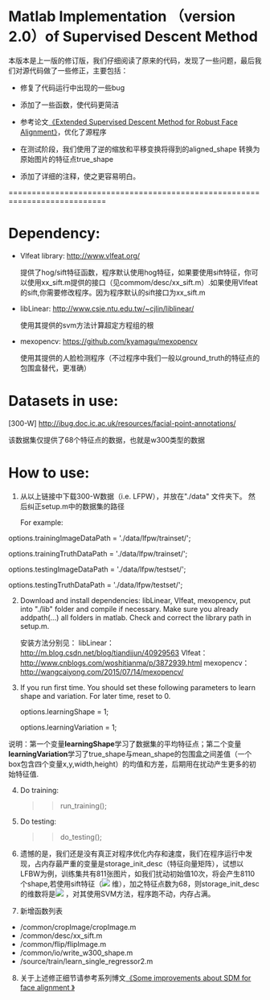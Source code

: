 # Matlab Implementation （version 2.0）of Supervised Descent Method

本版本是上一版的修订版，我们仔细阅读了原来的代码，发现了一些问题，最后我们对源代码做了一些修正，主要包括：
- 修复了代码运行中出现的一些bug
- 添加了一些函数，使代码更简洁

- 参考论文[《Extended Supervised Descent Method for Robust Face Alignment》][1]，优化了源程序
- 在测试阶段，我们使用了逆的缩放和平移变换将得到的aligned_shape
转换为原始图片的特征点true_shape
- 添加了详细的注释，使之更容易明白。

===========================================================================

# Dependency:
  - Vlfeat library: http://www.vlfeat.org/

     提供了hog/sift特征函数，程序默认使用hog特征，如果要使用sift特征，你可以使用xx_sift.m提供的接口（见commom/desc/xx_sift.m）.如果使用Vlfeat的sift,你需要修改程序。因为程序默认的sift接口为xx_sift.m
  - libLinear:  http://www.csie.ntu.edu.tw/~cjlin/liblinear/

     使用其提供的svm方法计算超定方程组的根
  - mexopencv: https://github.com/kyamagu/mexopencv

     使用其提供的人脸检测程序（不过程序中我们一般以ground_truth的特征点的包围盒替代，更准确）
# Datasets in use:

[300-W] http://ibug.doc.ic.ac.uk/resources/facial-point-annotations/

该数据集仅提供了68个特征点的数据，也就是w300类型的数据

# How to use:

1. 从以上链接中下载300-W数据（i.e. LFPW），并放在"./data" 文件夹下。
   然后纠正setup.m中的数据集的路径
  
   For example:

  options.trainingImageDataPath = './data/lfpw/trainset/';

  options.trainingTruthDataPath = './data/lfpw/trainset/';
                                   
  options.testingImageDataPath  = './data/lfpw/testset/';

  options.testingTruthDataPath  = './data/lfpw/testset/';
   
2. Download and install dependencies: libLinear, Vlfeat, mexopencv, put
   into "./lib" folder and compile if necessary. Make sure you already 
   addpath(...) all folders in matlab. 
   Check and correct the library path in setup.m.

   安装方法分别见：
   libLinear：http://m.blog.csdn.net/blog/tiandijun/40929563
   Vlfeat：http://www.cnblogs.com/woshitianma/p/3872939.html
   mexopencv：http://wangcaiyong.com/2015/07/14/mexopencv/
      
3. If you run first time. You should set these following parameters
   to learn shape and variation. For later time, reset to 0.

   options.learningShape     = 1;
   
   options.learningVariation = 1;

  说明：第一个变量**learningShape**学习了数据集的平均特征点；第二个变量**learningVariation**学习了true_shape与mean_shape的包围盒之间差值（一个box包含四个变量x,y,width,height）的均值和方差，后期用在扰动产生更多的初始特征值.

4. Do training:
   >> run_training();
   
5. Do testing:
   >> do_testing();

6. 遗憾的是，我们还是没有真正对程序优化内存和速度，我们在程序运行中发现，占内存最严重的变量是storage_init_desc（特征向量矩阵），试想以LFBW为例，训练集共有811张图片，如我们扰动初始值10次，将会产生8110个shape,若使用sift特征（<img src="http://latex.codecogs.com/gif.latex?4*4*8=128" /> 维），加之特征点数为68，则storage_init_desc的维数将是<img src="http://latex.codecogs.com/gif.latex?8704*8110" /> ，对其使用SVM方法，程序跑不动，内存占满。
7. 新增函数列表
 - /common/cropImage/cropImage.m
 - /common/desc/xx_sift.m
 - /common/flip/flipImage.m
 - /common/io/write_w300_shape.m
 - /source/train/learn_single_regressor2.m
8. 关于上述修正细节请参考系列博文[《Some improvements about SDM for face alignment 》][2]

 
  [1]: https://dn-xiamenwcy.qbox.me/sdm/Extended%20Supervised%20Descent%20Method%20for%20Robust%20Face%20Alignment.pdf
  [2]: http://wangcaiyong.com/2015/08/14/sdm/